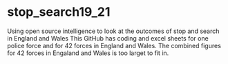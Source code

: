 # stop_search19_21
Using open source intelligence to look at the outcomes of stop and search in England and Wales
This GitHub has coding and excel sheets for one police force and for 42 forces in England and Wales.
The combined figures for 42 forces in Engaland and Wales is too larget to fit in.
